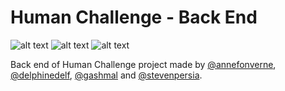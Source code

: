 # Human Challenge - Back End

![alt text](https://forthebadge.com/images/badges/made-with-javascript.svg 'Made with JavaScript')
![alt text](https://forthebadge.com/images/badges/powered-by-netflix.svg 'Powered by Netflix')
![alt text](https://forthebadge.com/images/badges/built-with-love.svg 'Built with love')

Back end of Human Challenge project made by [@annefonverne](https://github.com/annefonverne), [@delphinedelf](https://github.com/delphinedelf), [@gashmal](https://github.com/gashmal) and [@stevenpersia](https://github.com/stevenpersia).
